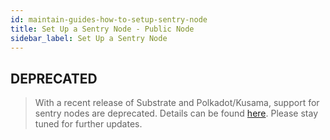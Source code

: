 ```yaml
---
id: maintain-guides-how-to-setup-sentry-node
title: Set Up a Sentry Node - Public Node
sidebar_label: Set Up a Sentry Node
---
```


## DEPRECATED

> With a recent release of Substrate and Polkadot/Kusama, support for sentry nodes are deprecated. Details can be found [here](https://github.com/paritytech/substrate/issues/6845). Please stay tuned for further updates.
